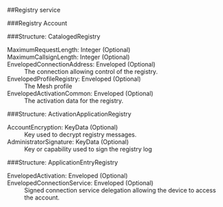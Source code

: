 ﻿

##Registry service

###Registry Account

###Structure: CatalogedRegistry

<dl>
<dt>MaximumRequestLength: Integer (Optional)
<dt>MaximumCallsignLength: Integer (Optional)
<dt>EnvelopedConnectionAddress: Enveloped<ConnectionStripped> (Optional)
<dd>The connection allowing control of the registry.
<dt>EnvelopedProfileRegistry: Enveloped<ProfileAccount> (Optional)
<dd>The Mesh profile
<dt>EnvelopedActivationCommon: Enveloped<ActivationCommon> (Optional)
<dd>The activation data for the registry.
</dl>
###Structure: ActivationApplicationRegistry

<dl>
<dt>AccountEncryption: KeyData (Optional)
<dd>Key used to decrypt registry messages.
<dt>AdministratorSignature: KeyData (Optional)
<dd>Key or capability used to sign the registry log
</dl>
###Structure: ApplicationEntryRegistry

<dl>
<dt>EnvelopedActivation: Enveloped<ActivationApplicationRegistry> (Optional)
<dt>EnvelopedConnectionService: Enveloped<ConnectionService> (Optional)
<dd>Signed connection service delegation allowing the device to
access the account.
</dl>

